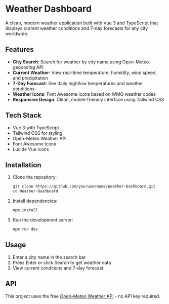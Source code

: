 # Weather Dashboard

A clean, modern weather application built with Vue 3 and TypeScript that displays current weather conditions and 7-day forecasts for any city worldwide.

## Features

- **City Search**: Search for weather by city name using Open-Meteo geocoding API
- **Current Weather**: View real-time temperature, humidity, wind speed, and precipitation
- **7-Day Forecast**: See daily high/low temperatures and weather conditions
- **Weather Icons**: Font Awesome icons based on WMO weather codes
- **Responsive Design**: Clean, mobile-friendly interface using Tailwind CSS

## Tech Stack

- Vue 3 with TypeScript
- Tailwind CSS for styling
- Open-Meteo Weather API
- Font Awesome icons
- Lucide Vue icons

## Installation

1. Clone the repository:
   ```bash
   git clone https://github.com/yourusername/Weather-Dashboard.git
   cd Weather-Dashboard
   ```

2. Install dependencies:
   ```bash
   npm install
   ```

3. Run the development server:
   ```bash
   npm run dev
   ```

## Usage

1. Enter a city name in the search bar
2. Press Enter or click Search to get weather data
3. View current conditions and 7-day forecast

## API

This project uses the free [Open-Meteo Weather API](https://open-meteo.com/) - no API key required.

